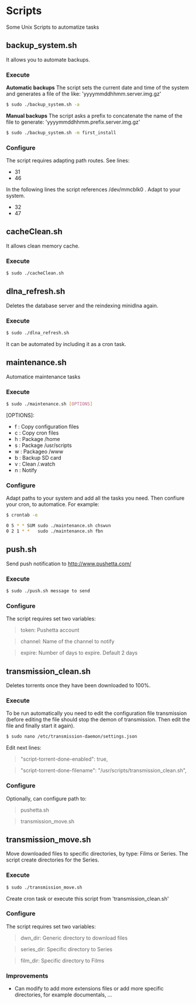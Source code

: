 # Scripts
Some Unix Scripts to automatize tasks




## backup_system.sh
It allows you to automate backups.

### Execute
**Automatic backups** The script sets the current date and time of the system and generates a file of the like: 'yyyymmddhhmm.server.img.gz'
```sh
$ sudo ./backup_system.sh -a
```

**Manual backups** The script asks a prefix to concatenate the name of the file to generate: 'yyyymmddhhmm.prefix.server.img.gz'
```sh
$ sudo ./backup_system.sh -m first_install
```

### Configure
The script requires adapting path routes. See lines:
* 31
* 46

In the following lines the script references /dev/mmcblk0 . Adapt to your system.
* 32
* 47




## cacheClean.sh
It allows clean memory cache.

### Execute
```sh
$ sudo ./cacheClean.sh
```



## dlna_refresh.sh
Deletes the database server and the reindexing minidlna again.

### Execute
```sh
$ sudo ./dlna_refresh.sh
```

It can be automated by including it as a cron task.





## maintenance.sh
Automatice maintenance tasks

### Execute
```sh
$ sudo ./maintenance.sh [OPTIONS]
```
[OPTIONS]:
* f : Copy configuration files
* c : Copy cron files
* h : Package /home 
* s : Package /usr/scripts
* w : Packageo /www
* b : Backup SD card
* v : Clean /.watch
* n : Notify

### Configure
Adapt paths to your system and add all the tasks you need. Then confiure your cron, to automatice. For example:
```sh
$ crontab -e

0 5 * * SUM sudo ./maintenance.sh chswvn
0 2 1 * *   sudo ./maintenance.sh fbn
```

## push.sh
Send push notification to http://www.pushetta.com/

### Execute
```sh
$ sudo ./push.sh message to send
```

### Configure
The script requires set two variables:

> token: Pushetta account

> channel: Name of the channel to notify

> expire: Number of days to expire. Default 2 days



## transmission_clean.sh
Deletes torrents once they have been downloaded to 100%.

### Execute
To be run automatically you need to edit the configuration file transmission (before editing the file should stop the demon of transmission. Then edit the file and finally start it again).
```sh
$ sudo nano /etc/transmission-daemon/settings.json
```

Edit next lines:

> "script-torrent-done-enabled": true,

> "script-torrent-done-filename": "/usr/scripts/transmission_clean.sh",


### Configure
Optionally, can configure path to:
> pushetta.sh

> transmission_move.sh


## transmission_move.sh
Move downloaded files to specific directories, by type: Films or Series. The script create directories for the Series.

### Execute
```sh
$ sudo ./transmission_move.sh
```

Create cron task or execute this script from 'transmission_clean.sh'

### Configure
The script requires set two variables:

> dwn_dir: Generic directory to download files

> series_dir: Specific directory to Series

> film_dir: Specific directory to Films


### Improvements
* Can modify to add more extensions files or add more specific directories, for example documentals, ...
